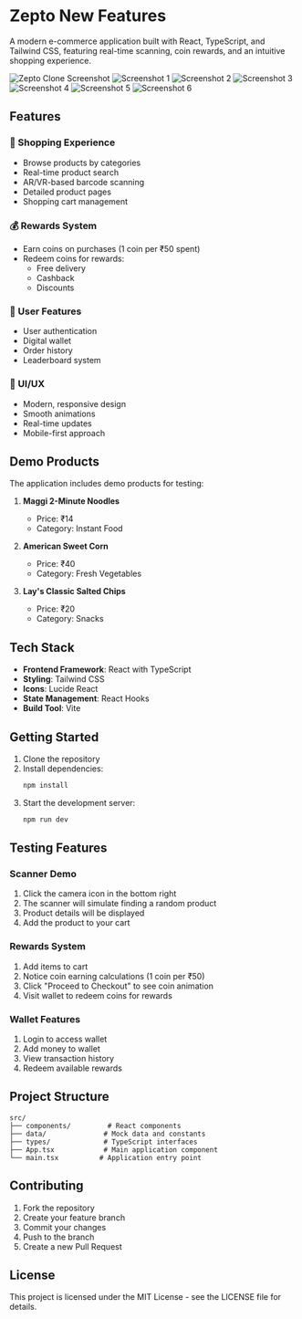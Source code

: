 # Zepto New Features

A modern e-commerce application built with React, TypeScript, and Tailwind CSS, featuring real-time scanning, coin rewards, and an intuitive shopping experience.

![Zepto Clone Screenshot](https://images.unsplash.com/photo-1542838132-92c53300491e?auto=format&fit=crop&q=80)
![Screenshot 1](Screenshot%202025-01-25%20212945.png)
![Screenshot 2](Screenshot%202025-01-25%20213001.png)
![Screenshot 3](Screenshot%202025-01-25%20214419.png)
![Screenshot 4](Screenshot%202025-01-25%20214735.png)
![Screenshot 5](Screenshot%202025-01-25%20215002.png)
![Screenshot 6](Screenshot%202025-01-25%20215027.png)

## Features

### 🛒 Shopping Experience
- Browse products by categories
- Real-time product search
- AR/VR-based barcode scanning
- Detailed product pages
- Shopping cart management

### 💰 Rewards System
- Earn coins on purchases (1 coin per ₹50 spent)
- Redeem coins for rewards:
  - Free delivery
  - Cashback
  - Discounts

### 👤 User Features
- User authentication
- Digital wallet
- Order history
- Leaderboard system

### 📱 UI/UX
- Modern, responsive design
- Smooth animations
- Real-time updates
- Mobile-first approach

## Demo Products

The application includes demo products for testing:

1. **Maggi 2-Minute Noodles**
   - Price: ₹14
   - Category: Instant Food

2. **American Sweet Corn**
   - Price: ₹40
   - Category: Fresh Vegetables

3. **Lay's Classic Salted Chips**
   - Price: ₹20
   - Category: Snacks

## Tech Stack

- **Frontend Framework**: React with TypeScript
- **Styling**: Tailwind CSS
- **Icons**: Lucide React
- **State Management**: React Hooks
- **Build Tool**: Vite

## Getting Started

1. Clone the repository
2. Install dependencies:
   ```bash
   npm install
   ```
3. Start the development server:
   ```bash
   npm run dev
   ```

## Testing Features

### Scanner Demo
1. Click the camera icon in the bottom right
2. The scanner will simulate finding a random product
3. Product details will be displayed
4. Add the product to your cart

### Rewards System
1. Add items to cart
2. Notice coin earning calculations (1 coin per ₹50)
3. Click "Proceed to Checkout" to see coin animation
4. Visit wallet to redeem coins for rewards

### Wallet Features
1. Login to access wallet
2. Add money to wallet
3. View transaction history
4. Redeem available rewards

## Project Structure

```
src/
├── components/         # React components
├── data/              # Mock data and constants
├── types/             # TypeScript interfaces
├── App.tsx            # Main application component
└── main.tsx          # Application entry point
```

## Contributing

1. Fork the repository
2. Create your feature branch
3. Commit your changes
4. Push to the branch
5. Create a new Pull Request

## License

This project is licensed under the MIT License - see the LICENSE file for details.
